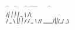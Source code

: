     _  _   _ ___    _   
   /_\| | | | _ \  /_\  
  / _ \ |_| |   / / _ \ 
 /_/ \_\___/|_|_\/_/ \_\
